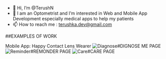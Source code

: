 - 👋 Hi, I’m @TerushN
- 👀 I am an Optometrist and I’m interested in Web and Mobile App Development especially medical apps to help my patients
- 📫 How to reach me : terushka.dev@gmail.com

##EXAMPLES OF WORK 

Mobile App: Happy Contact Lens Wearer 
![Diagnose](https://user-images.githubusercontent.com/98254788/150837232-987c5444-7751-4376-a248-718c09f925e7.jpg)#DIGNOSE ME PAGE
![Reminder](https://user-images.githubusercontent.com/98254788/150837237-8582325b-4013-4d6e-b1b8-be4997c749be.jpg)#REMONDER PAGE
![Care](https://user-images.githubusercontent.com/98254788/150837240-282e4efd-3319-4e73-9f8a-3bed2ffde429.jpg)#CARE PAGE


<!---
TerushN/TerushN is a ✨ special ✨ repository because its `README.md` (this file) appears on your GitHub profile.
You can click the Preview link to take a look at your changes.
--->
